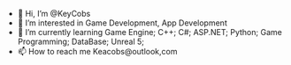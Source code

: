 - 👋 Hi, I’m @KeyCobs
- 👀 I’m interested in Game Development, App Development
- 🌱 I’m currently learning Game Engine; C++; C#; ASP.NET; Python; Game Programming;  DataBase; Unreal 5;
- 📫 How to reach me Keacobs@outlook,com

<!---
KeyCobs/KeyCobs is a ✨ special ✨ repository because its `README.md` (this file) appears on your GitHub profile.
You can click the Preview link to take a look at your changes.
--->
